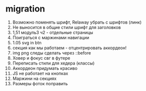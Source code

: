 # migration
1. Возможно поменять шрифт, Relaway убрать с шрифтов (линк)
2. Не выносится в общие стили шрифт для заголовков
3. 1,51 модуль3 ч2 - отдельные страницы
4. Поиграться с маржинами навигации
5. 1.05 svg in btn
6. секция как мы работаем - отцентрировать аккордеон!
7. img png следы сделать через ::before
8. Ховер и фокус свг в футере
9. Переписать стили для хедера (классы)
10. Аккордеон придумать красиво
11. JS не работает  на кнопках
12. Маржини на секциях
13. Размеры фоток поправить